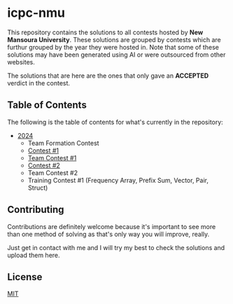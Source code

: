 
# icpc-nmu

This repository contains the solutions to all contests hosted by **New Mansoura University**. These solutions are grouped by contests which are furthur grouped by the year they were hosted in. Note that some of these solutions may have been generated using AI or were outsourced from other websites.

The solutions that are here are the ones that only gave an **ACCEPTED** verdict in the contest.



## Table of Contents

The following is the table of contents for what's currently in the repository:

- [2024](https://github.com/kareem-ghazi/icpc-nmu/tree/main/2024)
    - Team Formation Contest
    - [Contest #1](https://github.com/kareem-ghazi/icpc-nmu/tree/main/2024/Contest%20%231)
    - [Team Contest #1](https://github.com/kareem-ghazi/icpc-nmu/tree/main/2024/Team%20Contest%20%231)
    - [Contest #2](https://github.com/kareem-ghazi/icpc-nmu/tree/main/2024/Contest%20%232)
    - Team Contest #2
    - Training Contest #1 (Frequency Array, Prefix Sum, Vector, Pair, Struct)


## Contributing

Contributions are definitely welcome because it's important to see more than one method of solving as that's only way you will improve, really.

Just get in contact with me and I will try my best to check the solutions and upload them here.
## License

[MIT](https://choosealicense.com/licenses/mit/)

